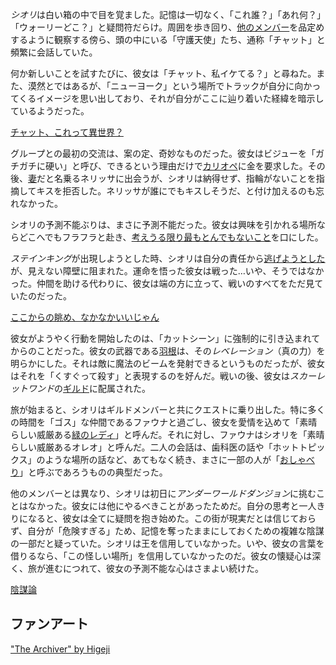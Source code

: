 <!-- title: シオリ・ニャヴェラ
<!-- status: 生存 -->

*シオリ*は白い箱の中で目を覚ました。記憶は一切なく、「これ誰？」「あれ何？」「ウォーリーどこ？」と疑問符だらけ。周囲を歩き回り、[他のメンバー](https://www.youtube.com/live/KSaC99K4IF8?feature=shared&t=97)を品定めするように観察する傍ら、頭の中にいる「守護天使」たち、通称「チャット」と頻繁に会話していた。

何か新しいことを試すたびに、彼女は「チャット、私イケてる？」と尋ねた。また、漠然とではあるが、「ニューヨーク」という場所でトラックが自分に向かってくるイメージを思い出しており、それが自分がここに辿り着いた経緯を暗示しているようだった。

[チャット、これって異世界？](#embed:https://www.youtube.com/live/KSaC99K4IF8?feature=shared&t=342)

グループとの最初の交流は、案の定、奇妙なものだった。彼女はビジューを「ガチガチに硬い」と呼び、できるという理由だけで[カリオペ](https://www.youtube.com/live/KSaC99K4IF8?feature=shared&t=840)に金を要求した。その後、[妻](https://www.youtube.com/live/KSaC99K4IF8?feature=shared&t=2562)だと名乗るネリッサに出会うが、シオリは納得せず、指輪がないことを指摘してキスを拒否した。ネリッサが誰にでもキスしそうだ、と付け加えるのも忘れなかった。

シオリの予測不能ぶりは、まさに予測不能だった。彼女は興味を引かれる場所ならどこへでもフラフラと赴き、[考えうる限り最もとんでもないこと](https://www.youtube.com/live/KSaC99K4IF8?feature=shared&t=2519)を口にした。

*ステインキング*が出現しようとした時、シオリは自分の責任から[逃げようとした](https://www.youtube.com/live/KSaC99K4IF8?feature=shared&t=2774)が、見えない障壁に阻まれた。運命を悟った彼女は戦った…いや、そうではなかった。仲間を助ける代わりに、彼女は端の方に立って、戦いのすべてをただ見ていたのだった。

[ここからの眺め、なかなかいいじゃん](#embed:https://www.youtube.com/live/KSaC99K4IF8?t=2992)

彼女がようやく行動を開始したのは、「カットシーン」に強制的に引き込まれてからのことだった。彼女の武器である[羽根](https://www.youtube.com/live/KSaC99K4IF8?feature=shared&t=3110)は、その*レベレーション*（真の力）を明らかにした。それは敵に魔法のビームを発射できるというものだったが、彼女はそれを「くすぐって殺す」と表現するのを好んだ。戦いの後、彼女は*スカーレットワンド*の[ギルド](https://www.youtube.com/live/KSaC99K4IF8?feature=shared&t=3347)に配属された。

旅が始まると、シオリはギルドメンバーと共にクエストに乗り出した。特に多くの時間を「ゴス」な仲間であるファウナと過ごし、彼女を愛情を込めて「素晴らしい威厳ある[緑のレディ](https://www.youtube.com/live/KSaC99K4IF8?feature=shared&t=4218)」と呼んだ。それに対し、ファウナはシオリを「素晴らしい威厳あるオレオ」と呼んだ。二人の会話は、歯科医の話や「ホットトピックス」のような場所の話など、あてもなく続き、まさに一部の人が「[おしゃべり](https://www.youtube.com/live/KSaC99K4IF8?feature=shared&t=4528)」と呼ぶであろうものの典型だった。

他のメンバーとは異なり、シオリは初日に*アンダーワールドダンジョン*に挑むことはなかった。彼女には他にやるべきことがあったためだ。自分の思考と一人きりになると、彼女は全てに疑問を抱き始めた。この街が現実だとは信じておらず、自分が「危険すぎる」ため、記憶を奪ったままにしておくための複雑な陰謀の一部だと疑っていた。シオリは王を信用していなかった。いや、彼女の言葉を借りるなら、「この怪しい場所」を信用していなかったのだ。彼女の懐疑心は深く、旅が進むにつれて、彼女の予測不能な心はさまよい続けた。

[陰謀論](#embed:https://www.youtube.com/live/KSaC99K4IF8?t=5588)

## ファンアート

["The Archiver" by Higeji](https://x.com/higeji404/status/1901370626591605149)
